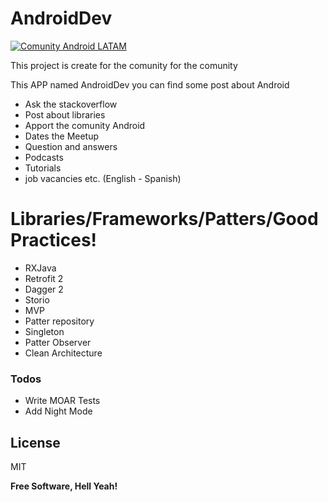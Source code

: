 # AndroidDev

[![Comunity Android LATAM](https://cfcdnpull-creativefreedoml.netdna-ssl.com/wp-content/uploads/2013/03/00-android-4-0_icons.png)](https://cfcdnpull-creativefreedoml.netdna-ssl.com/wp-content/uploads/2013/03/00-android-4-0_icons.png)

This project is create for the comunity for the comunity

This APP named AndroidDev you can find some post about Android
- Ask the stackoverflow
- Post about libraries
- Apport the comunity Android
- Dates the Meetup
- Question and answers
- Podcasts
- Tutorials
- job vacancies
etc.
(English - Spanish)

# Libraries/Frameworks/Patters/Good Practices!

  - RXJava
  - Retrofit 2
  - Dagger 2
  - Storio
  - MVP
  - Patter repository
  - Singleton
  - Patter Observer
  - Clean Architecture


### Todos

 - Write MOAR Tests
 - Add Night Mode

License
----

MIT


**Free Software, Hell Yeah!**

[//]: # (These are reference links used in the body of this note and get stripped out when the markdown processor does its job. There is no need to format nicely because it shouldn't be seen. Thanks SO - http://stackoverflow.com/questions/4823468/store-comments-in-markdown-syntax)
